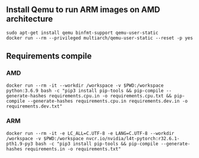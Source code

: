 
## Install Qemu to run ARM images on AMD architecture
```
sudo apt-get install qemu binfmt-support qemu-user-static
docker run --rm --privileged multiarch/qemu-user-static --reset -p yes
```

## Requirements compile
### AMD
```
docker run --rm -it --workdir /workspace -v $PWD:/workspace python:3.6.9 bash -c "pip3 install pip-tools && pip-compile --generate-hashes requirements.cpu.in -o requirements.cpu.txt && pip-compile --generate-hashes requirements.cpu.in requirements.dev.in -o requirements.dev.txt"
```
### ARM
```
docker run --rm -it -e LC_ALL=C.UTF-8 -e LANG=C.UTF-8 --workdir /workspace -v $PWD:/workspace nvcr.io/nvidia/l4t-pytorch:r32.6.1-pth1.9-py3 bash -c "pip3 install pip-tools && pip-compile --generate-hashes requirements.in -o requirements.txt"
```

